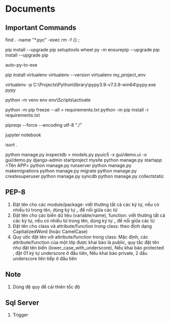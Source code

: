 # Documents

## Important Commands

<!-- xóa file cache -->
find . -name "*.pyc" -exec rm -f {} \;

pip install --upgrade pip setuptools wheel
py -m ensurepip --upgrade
pip install --upgrade pip

<!-- py to exe -->
auto-py-to-exe

<!-- tạo môi trường ảo -->
pip install virtualenv
virtualenv --version
virtualenv my_project_env

<!-- tạo môi trường ảo pypy -->
virtualenv -p C:\Projects\Python\library\pypy3.9-v7.3.9-win64\pypy.exe pypy

python -m venv env
env\Scripts\activate

<!-- cài đặt thư viện -->
python -m pip freeze --all > requirements.txt
python -m pip install -r requirements.txt

pipreqs --force --encoding utf-8 "./"

jupyter notebook

<!-- sắp xếp lại thư viên import -->
isort .

<!-- Django -->
python manage.py inspectdb > models.py
pyuic5 -x gui/demo.ui -o gui/demo.py
django-admin startproject mysite
python manage.py startapp <Tên APP>
python manage.py runserver
python manage.py makemigrations
python manage.py migrate
python manage.py createsuperuser
python manage.py syncdb
python manage.py collectstatic

## PEP-8

1. Đặt tên cho các module/package: viết thường tất cả các ký tự, nếu có nhiều từ trong tên, dùng ký tự _ để nối giữa các từ
2. Đặt tên cho các biến dữ liệu (variable/name), function: viết thường tất cả các ký tự, nếu có nhiều từ trong tên, dùng ký tự _ để nối giữa các từ
3. Đặt tên cho class và attribute/function trong class: theo định dạng CapitalizedWord (hoặc CamelCase)
4. Quy ước đặt tên với attribute/function trong class: Mặc định, các attribute/function của một lớp được khai báo là public, quy tắc đặt tên như đặt tên biến (lower_case_with_underscore), Nếu khai báo protected , đặt 01 ký tự underscore ở đầu tiên, Nếu khai báo private, 2 dấu underscore liên tiếp ở đầu tiên

## Note

1. Dùng đệ quy để cải thiên tốc độ

## Sql Server

1. Trigger
